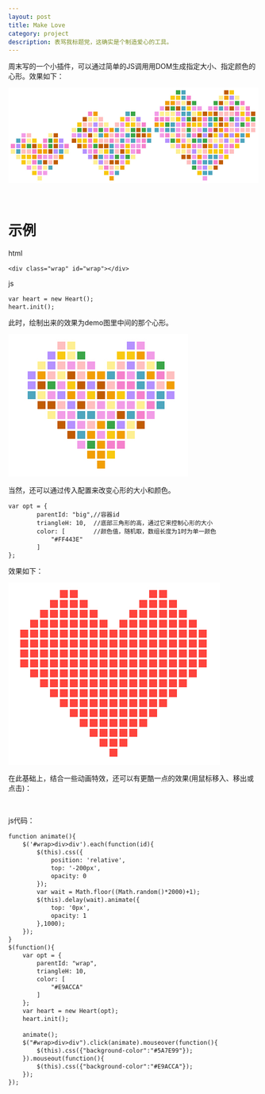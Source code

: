 ```yaml
---
layout: post
title: Make Love
category: project
description: 表骂我标题党，这确实是个制造爱心的工具。
---
```



周末写的一个小插件，可以通过简单的JS调用用DOM生成指定大小、指定颜色的心形。效果如下：

![demo](/images/heart/demo.jpg)

<br />

示例
=====

html

	<div class="wrap" id="wrap"></div>

js

	var heart = new Heart();
	heart.init();


此时，绘制出来的效果为demo图里中间的那个心形。

![default](/images/heart/default.jpg)



当然，还可以通过传入配置来改变心形的大小和颜色。

	var opt = {
			parentId: "big",//容器id
			triangleH: 10,  //底部三角形的高，通过它来控制心形的大小
			color: [		//颜色值，随机取，数组长度为1时为单一颜色
				"#FF443E"
			]
	};

效果如下：

![big](/images/heart/big.jpg)



在此基础上，结合一些动画特效，还可以有更酷一点的效果(用鼠标移入、移出或点击)：

<div id="wrap" style="display:inline-block;"></div>
<script type="text/javascript" src="/js/heart.js"></script>

js代码：

	function animate(){
		$('#wrap>div>div').each(function(id){
			$(this).css({
				position: 'relative',
				top: '-200px',
				opacity: 0
			});
			var wait = Math.floor((Math.random()*2000)+1);
			$(this).delay(wait).animate({
				top: '0px',
				opacity: 1
			},1000);
		});
	}
	$(function(){
		var opt = {
			parentId: "wrap",
			triangleH: 10,
			color: [
				"#E9ACCA"
			]
		};
		var heart = new Heart(opt);
		heart.init();
		
		animate();
		$("#wrap>div>div").click(animate).mouseover(function(){
			$(this).css({"background-color":"#5A7E99"});
		}).mouseout(function(){
			$(this).css({"background-color":"#E9ACCA"});
		});
	});

